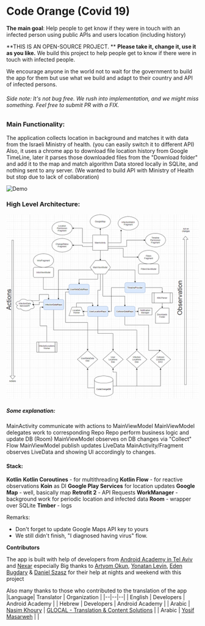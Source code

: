 # Code Orange (Covid 19)
**The main goal**:  Help people to get know if they were in touch with an infected person using public APIs and users location (including history)

**THIS IS AN OPEN-SOURCE PROJECT. **
**Please take it, change it, use it as you like.**
We build this project to help people get to know if there were in touch with infected people.

We encourage anyone in the world not to wait for the government to build the app for them but use what we build and adapt to their country and API of infected persons.

###### Side note: It's not bug free. We rush into implementation, and we might miss something. Feel free to submit PR with a FIX.

### Main Functionality:
The application collects location in background and matches it with data from the Israeli Ministry of health. (you can easily switch it to different API)
Also, it uses a chrome app to download file location history from Google TimeLine, later it parses those downloaded files from the "Download folder" and add it to the map and match algorithm
Data stored locally in SQLite, and nothing sent to any server. (We wanted to build API with Ministry of Health but stop due to lack of collaboration)

![Demo](demo/demo.gif)


### High Level Architecture:
[![Architecture](demo/architecture.png)](demo/architecture.png)


##### Some explanation:
MainActivity communicate with actions to MainViewModel
MainViewModel delegates work to corresponding Repo
Repo perform business logic and update DB (Room)
MainViewModel observes on DB changes via "Collect" Flow
MainViewModel publish updates LiveData
MainActivity/Fragment observes LiveData and showing UI accordingly to changes.

#### Stack:
**Kotlin**
**Kotlin Coroutines** - for multithreading
**Kotlin Flow** - for reactive observations
**Koin** as DI
**Google Play Services** for location updates
**Google Map** - well, basically map
**Retrofit 2** - API Requests
**WorkManager** - background work for periodic location and infected data
**Room** - wrapper over SQLite
**Timber** - logs

Remarks:
- Don't forget to update Google Maps API key to yours
- We still didn't finish, "I diagnosed having virus" flow. 

**Contributors**

The app is built with help of developers from [Android Academy in Tel Aviv](https://www.facebook.com/groups/android.academy.ils/) and [Nexar](https://www.getnexar.com) especially Big thanks to [Artyom Okun](https://www.linkedin.com/in/artyom-okun-22237771/ "Artyom Okun"), [Yonatan Levin](https://www.linkedin.com/in/levinyonatan/ "Yonatan Levin"), [Eden Bugdary](https://www.linkedin.com/in/eden-bugdary-306a2936/ "Eden Bugdary") & [Daniel Szasz](https://www.linkedin.com/in/danysz/ "Daniel Szasz") for their help at nights and weekend with this project

Also many thanks to those who contributed to the translation of the app
|Language| Translator |  Organization |
|--|--|--|
| English | Developers | Android Academy |
| Hebrew | Developers | Android Academy |
| Arabic | [Nasim Khoury](mailto:nasim@glocaltrans.com) | [GLOCAL - Translation & Content Solutions](www.glocaltrans.com) |
| Arabic | [Yosif Masarweh](mailto:yosiftbt@gmail.com) |  |
